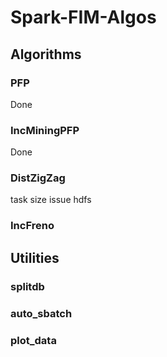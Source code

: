 # Spark-FIM-Algos

## Algorithms

### PFP
Done

### IncMiningPFP
Done

### DistZigZag
task size issue
hdfs

### IncFreno

## Utilities

### splitdb

### auto_sbatch

### plot_data
